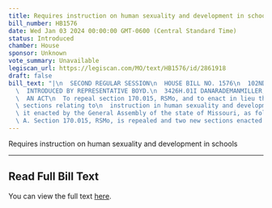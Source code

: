 ```yaml
---
title: Requires instruction on human sexuality and development in schools
bill_number: HB1576
date: Wed Jan 03 2024 00:00:00 GMT-0600 (Central Standard Time)
status: Introduced
chamber: House
sponsor: Unknown
vote_summary: Unavailable
legiscan_url: https://legiscan.com/MO/text/HB1576/id/2861918
draft: false
bill_text: "|\n  SECOND REGULAR SESSION\n  HOUSE BILL NO. 1576\n  102ND GENERAL ASSEMBLY\n\
  \  INTRODUCED BY REPRESENTATIVE BOYD.\n  3426H.01I DANARADEMANMILLER,ChiefClerk\n\
  \  AN ACT\n  To repeal section 170.015, RSMo, and to enact in lieu thereof two new\
  \ sections relating to\n  instruction in human sexuality and development.\n  Be\
  \ it enacted by the General Assembly of the state of Missouri, as follows:\n  Section\
  \ A. Section 170.015, RSMo, is repealed and two new sections enacted in lieu"
---
```

Requires instruction on human sexuality and development in schools

---

## Read Full Bill Text

You can view the full text [here](https://legiscan.com/MO/text/HB1576/id/2861918).
